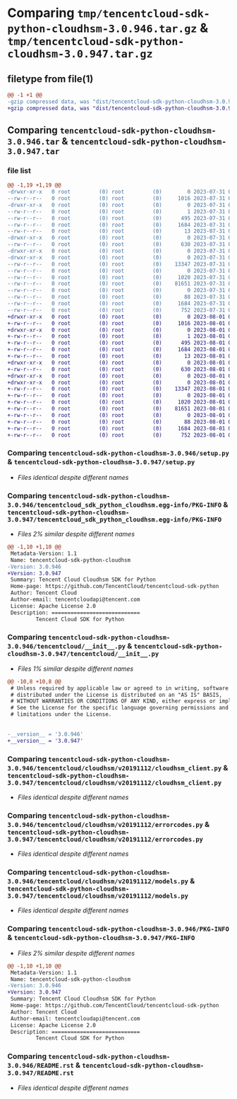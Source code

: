 # Comparing `tmp/tencentcloud-sdk-python-cloudhsm-3.0.946.tar.gz` & `tmp/tencentcloud-sdk-python-cloudhsm-3.0.947.tar.gz`

## filetype from file(1)

```diff
@@ -1 +1 @@
-gzip compressed data, was "dist/tencentcloud-sdk-python-cloudhsm-3.0.946.tar", last modified: Mon Jul 31 00:22:52 2023, max compression
+gzip compressed data, was "dist/tencentcloud-sdk-python-cloudhsm-3.0.947.tar", last modified: Tue Aug  1 00:34:05 2023, max compression
```

## Comparing `tencentcloud-sdk-python-cloudhsm-3.0.946.tar` & `tencentcloud-sdk-python-cloudhsm-3.0.947.tar`

### file list

```diff
@@ -1,19 +1,19 @@
-drwxr-xr-x   0 root         (0) root         (0)        0 2023-07-31 00:22:52.000000 tencentcloud-sdk-python-cloudhsm-3.0.946/
--rw-r--r--   0 root         (0) root         (0)     1016 2023-07-31 00:22:52.000000 tencentcloud-sdk-python-cloudhsm-3.0.946/setup.py
-drwxr-xr-x   0 root         (0) root         (0)        0 2023-07-31 00:22:52.000000 tencentcloud-sdk-python-cloudhsm-3.0.946/tencentcloud_sdk_python_cloudhsm.egg-info/
--rw-r--r--   0 root         (0) root         (0)        1 2023-07-31 00:22:52.000000 tencentcloud-sdk-python-cloudhsm-3.0.946/tencentcloud_sdk_python_cloudhsm.egg-info/dependency_links.txt
--rw-r--r--   0 root         (0) root         (0)      495 2023-07-31 00:22:52.000000 tencentcloud-sdk-python-cloudhsm-3.0.946/tencentcloud_sdk_python_cloudhsm.egg-info/SOURCES.txt
--rw-r--r--   0 root         (0) root         (0)     1684 2023-07-31 00:22:52.000000 tencentcloud-sdk-python-cloudhsm-3.0.946/tencentcloud_sdk_python_cloudhsm.egg-info/PKG-INFO
--rw-r--r--   0 root         (0) root         (0)       13 2023-07-31 00:22:52.000000 tencentcloud-sdk-python-cloudhsm-3.0.946/tencentcloud_sdk_python_cloudhsm.egg-info/top_level.txt
-drwxr-xr-x   0 root         (0) root         (0)        0 2023-07-31 00:22:52.000000 tencentcloud-sdk-python-cloudhsm-3.0.946/tencentcloud/
--rw-r--r--   0 root         (0) root         (0)      630 2023-07-31 00:22:52.000000 tencentcloud-sdk-python-cloudhsm-3.0.946/tencentcloud/__init__.py
-drwxr-xr-x   0 root         (0) root         (0)        0 2023-07-31 00:22:52.000000 tencentcloud-sdk-python-cloudhsm-3.0.946/tencentcloud/cloudhsm/
-drwxr-xr-x   0 root         (0) root         (0)        0 2023-07-31 00:22:52.000000 tencentcloud-sdk-python-cloudhsm-3.0.946/tencentcloud/cloudhsm/v20191112/
--rw-r--r--   0 root         (0) root         (0)    13347 2023-07-31 00:22:52.000000 tencentcloud-sdk-python-cloudhsm-3.0.946/tencentcloud/cloudhsm/v20191112/cloudhsm_client.py
--rw-r--r--   0 root         (0) root         (0)        0 2023-07-31 00:22:52.000000 tencentcloud-sdk-python-cloudhsm-3.0.946/tencentcloud/cloudhsm/v20191112/__init__.py
--rw-r--r--   0 root         (0) root         (0)     1020 2023-07-31 00:22:52.000000 tencentcloud-sdk-python-cloudhsm-3.0.946/tencentcloud/cloudhsm/v20191112/errorcodes.py
--rw-r--r--   0 root         (0) root         (0)    81651 2023-07-31 00:22:52.000000 tencentcloud-sdk-python-cloudhsm-3.0.946/tencentcloud/cloudhsm/v20191112/models.py
--rw-r--r--   0 root         (0) root         (0)        0 2023-07-31 00:22:52.000000 tencentcloud-sdk-python-cloudhsm-3.0.946/tencentcloud/cloudhsm/__init__.py
--rw-r--r--   0 root         (0) root         (0)       88 2023-07-31 00:22:52.000000 tencentcloud-sdk-python-cloudhsm-3.0.946/setup.cfg
--rw-r--r--   0 root         (0) root         (0)     1684 2023-07-31 00:22:52.000000 tencentcloud-sdk-python-cloudhsm-3.0.946/PKG-INFO
--rw-r--r--   0 root         (0) root         (0)      752 2023-07-31 00:22:52.000000 tencentcloud-sdk-python-cloudhsm-3.0.946/README.rst
+drwxr-xr-x   0 root         (0) root         (0)        0 2023-08-01 00:34:05.000000 tencentcloud-sdk-python-cloudhsm-3.0.947/
+-rw-r--r--   0 root         (0) root         (0)     1016 2023-08-01 00:34:05.000000 tencentcloud-sdk-python-cloudhsm-3.0.947/setup.py
+drwxr-xr-x   0 root         (0) root         (0)        0 2023-08-01 00:34:05.000000 tencentcloud-sdk-python-cloudhsm-3.0.947/tencentcloud_sdk_python_cloudhsm.egg-info/
+-rw-r--r--   0 root         (0) root         (0)        1 2023-08-01 00:34:05.000000 tencentcloud-sdk-python-cloudhsm-3.0.947/tencentcloud_sdk_python_cloudhsm.egg-info/dependency_links.txt
+-rw-r--r--   0 root         (0) root         (0)      495 2023-08-01 00:34:05.000000 tencentcloud-sdk-python-cloudhsm-3.0.947/tencentcloud_sdk_python_cloudhsm.egg-info/SOURCES.txt
+-rw-r--r--   0 root         (0) root         (0)     1684 2023-08-01 00:34:05.000000 tencentcloud-sdk-python-cloudhsm-3.0.947/tencentcloud_sdk_python_cloudhsm.egg-info/PKG-INFO
+-rw-r--r--   0 root         (0) root         (0)       13 2023-08-01 00:34:05.000000 tencentcloud-sdk-python-cloudhsm-3.0.947/tencentcloud_sdk_python_cloudhsm.egg-info/top_level.txt
+drwxr-xr-x   0 root         (0) root         (0)        0 2023-08-01 00:34:05.000000 tencentcloud-sdk-python-cloudhsm-3.0.947/tencentcloud/
+-rw-r--r--   0 root         (0) root         (0)      630 2023-08-01 00:34:05.000000 tencentcloud-sdk-python-cloudhsm-3.0.947/tencentcloud/__init__.py
+drwxr-xr-x   0 root         (0) root         (0)        0 2023-08-01 00:34:05.000000 tencentcloud-sdk-python-cloudhsm-3.0.947/tencentcloud/cloudhsm/
+drwxr-xr-x   0 root         (0) root         (0)        0 2023-08-01 00:34:05.000000 tencentcloud-sdk-python-cloudhsm-3.0.947/tencentcloud/cloudhsm/v20191112/
+-rw-r--r--   0 root         (0) root         (0)    13347 2023-08-01 00:34:05.000000 tencentcloud-sdk-python-cloudhsm-3.0.947/tencentcloud/cloudhsm/v20191112/cloudhsm_client.py
+-rw-r--r--   0 root         (0) root         (0)        0 2023-08-01 00:34:05.000000 tencentcloud-sdk-python-cloudhsm-3.0.947/tencentcloud/cloudhsm/v20191112/__init__.py
+-rw-r--r--   0 root         (0) root         (0)     1020 2023-08-01 00:34:05.000000 tencentcloud-sdk-python-cloudhsm-3.0.947/tencentcloud/cloudhsm/v20191112/errorcodes.py
+-rw-r--r--   0 root         (0) root         (0)    81651 2023-08-01 00:34:05.000000 tencentcloud-sdk-python-cloudhsm-3.0.947/tencentcloud/cloudhsm/v20191112/models.py
+-rw-r--r--   0 root         (0) root         (0)        0 2023-08-01 00:34:05.000000 tencentcloud-sdk-python-cloudhsm-3.0.947/tencentcloud/cloudhsm/__init__.py
+-rw-r--r--   0 root         (0) root         (0)       88 2023-08-01 00:34:05.000000 tencentcloud-sdk-python-cloudhsm-3.0.947/setup.cfg
+-rw-r--r--   0 root         (0) root         (0)     1684 2023-08-01 00:34:05.000000 tencentcloud-sdk-python-cloudhsm-3.0.947/PKG-INFO
+-rw-r--r--   0 root         (0) root         (0)      752 2023-08-01 00:34:05.000000 tencentcloud-sdk-python-cloudhsm-3.0.947/README.rst
```

### Comparing `tencentcloud-sdk-python-cloudhsm-3.0.946/setup.py` & `tencentcloud-sdk-python-cloudhsm-3.0.947/setup.py`

 * *Files identical despite different names*

### Comparing `tencentcloud-sdk-python-cloudhsm-3.0.946/tencentcloud_sdk_python_cloudhsm.egg-info/PKG-INFO` & `tencentcloud-sdk-python-cloudhsm-3.0.947/tencentcloud_sdk_python_cloudhsm.egg-info/PKG-INFO`

 * *Files 2% similar despite different names*

```diff
@@ -1,10 +1,10 @@
 Metadata-Version: 1.1
 Name: tencentcloud-sdk-python-cloudhsm
-Version: 3.0.946
+Version: 3.0.947
 Summary: Tencent Cloud Cloudhsm SDK for Python
 Home-page: https://github.com/TencentCloud/tencentcloud-sdk-python
 Author: Tencent Cloud
 Author-email: tencentcloudapi@tencent.com
 License: Apache License 2.0
 Description: ============================
         Tencent Cloud SDK for Python
```

### Comparing `tencentcloud-sdk-python-cloudhsm-3.0.946/tencentcloud/__init__.py` & `tencentcloud-sdk-python-cloudhsm-3.0.947/tencentcloud/__init__.py`

 * *Files 1% similar despite different names*

```diff
@@ -10,8 +10,8 @@
 # Unless required by applicable law or agreed to in writing, software
 # distributed under the License is distributed on an "AS IS" BASIS,
 # WITHOUT WARRANTIES OR CONDITIONS OF ANY KIND, either express or implied.
 # See the License for the specific language governing permissions and
 # limitations under the License.
 
 
-__version__ = '3.0.946'
+__version__ = '3.0.947'
```

### Comparing `tencentcloud-sdk-python-cloudhsm-3.0.946/tencentcloud/cloudhsm/v20191112/cloudhsm_client.py` & `tencentcloud-sdk-python-cloudhsm-3.0.947/tencentcloud/cloudhsm/v20191112/cloudhsm_client.py`

 * *Files identical despite different names*

### Comparing `tencentcloud-sdk-python-cloudhsm-3.0.946/tencentcloud/cloudhsm/v20191112/errorcodes.py` & `tencentcloud-sdk-python-cloudhsm-3.0.947/tencentcloud/cloudhsm/v20191112/errorcodes.py`

 * *Files identical despite different names*

### Comparing `tencentcloud-sdk-python-cloudhsm-3.0.946/tencentcloud/cloudhsm/v20191112/models.py` & `tencentcloud-sdk-python-cloudhsm-3.0.947/tencentcloud/cloudhsm/v20191112/models.py`

 * *Files identical despite different names*

### Comparing `tencentcloud-sdk-python-cloudhsm-3.0.946/PKG-INFO` & `tencentcloud-sdk-python-cloudhsm-3.0.947/PKG-INFO`

 * *Files 2% similar despite different names*

```diff
@@ -1,10 +1,10 @@
 Metadata-Version: 1.1
 Name: tencentcloud-sdk-python-cloudhsm
-Version: 3.0.946
+Version: 3.0.947
 Summary: Tencent Cloud Cloudhsm SDK for Python
 Home-page: https://github.com/TencentCloud/tencentcloud-sdk-python
 Author: Tencent Cloud
 Author-email: tencentcloudapi@tencent.com
 License: Apache License 2.0
 Description: ============================
         Tencent Cloud SDK for Python
```

### Comparing `tencentcloud-sdk-python-cloudhsm-3.0.946/README.rst` & `tencentcloud-sdk-python-cloudhsm-3.0.947/README.rst`

 * *Files identical despite different names*

